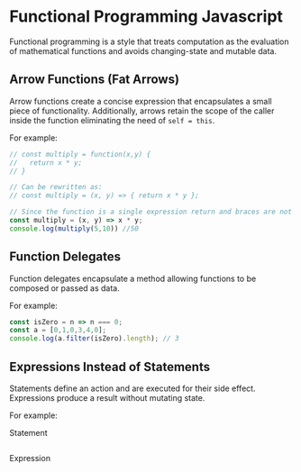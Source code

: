 # Functional Programming Javascript

Functional programming is a style that treats computation as the evaluation of mathematical functions and avoids changing-state and mutable data.

## Arrow Functions (Fat Arrows)

Arrow functions create a concise expression that encapsulates a small piece of functionality. Additionally, arrows retain the scope of the caller inside the function eliminating the need of `self = this`.

For example:

```javascript
// const multiply = function(x,y) {
//   return x * y;
// }

// Can be rewritten as:
// const multiply = (x, y) => { return x * y };

// Since the function is a single expression return and braces are not needed:
const multiply = (x, y) => x * y;
console.log(multiply(5,10)) //50
```

## Function Delegates

Function delegates encapsulate a method allowing functions to be composed or passed as data.

For example:

```javascript
const isZero = n => n === 0;
const a = [0,1,0,3,4,0];
console.log(a.filter(isZero).length); // 3
```

## Expressions Instead of Statements

Statements define an action and are executed for their side effect. Expressions produce a result without mutating state.

For example:

Statement

```javascript

```

Expression

```javascript

```
